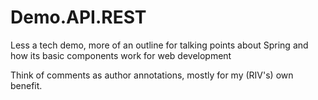 # Demo.API.REST
Less a tech demo, more of an outline for talking points about Spring and how its basic components work for web development

Think of comments as author annotations, mostly for my (RIV's) own benefit.

